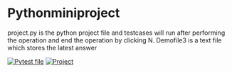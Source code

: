 # Pythonminiproject
project.py is the python project file and testcases will run after performing the operation and end the operation by clicking  N. Demofile3 is a text file which stores the latest answer

[![Pytest file](https://github.com/kamarthivignesh000/PythonMiniProject/actions/workflows/pytest.yml/badge.svg)](https://github.com/kamarthivignesh000/PythonMiniProject/actions/workflows/pytest.yml)
[![Project](https://github.com/kamarthivignesh000/PythonMiniProject/actions/workflows/project.yml/badge.svg)](https://github.com/kamarthivignesh000/PythonMiniProject/actions/workflows/project.yml)
